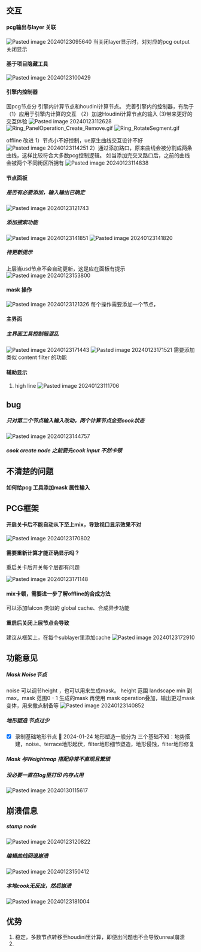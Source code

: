## 交互

#### pcg输出与layer 关联
![Pasted image 20240123095640](https://raw.githubusercontent.com/wanlilu/imgBed/main/notePasted%20image%2020240123095640.png)
当关闭layer显示时，对对应的pcg output关闭显示

#### 基于项目隐藏工具
![Pasted image 20240123100429](https://raw.githubusercontent.com/wanlilu/imgBed/main/notePasted%20image%2020240123100429.png)


#### 引擎内控制器
因pcg节点分 引擎内计算节点和houdini计算节点。
完善引擎内的控制器，有助于（1）应用于引擎内计算的交互 （2）加速Houdini计算节点的输入 (3)带来更好的交互体验
![Pasted image 20240123112628](https://raw.githubusercontent.com/wanlilu/imgBed/main/notePasted%20image%2020240123112628.png)
![Ring_PanelOperation_Create_Remove.gif](https://raw.githubusercontent.com/wanlilu/imgBed/main/note1704813346-255e1c2b10b01bbea6ffdc6f4bdbb74a.gif)
![Ring_RotateSegment.gif](https://raw.githubusercontent.com/wanlilu/imgBed/main/note1704813346-48172ca354a243423352d9c5b61c04e3.gif)

offline 改进
1）节点小不好控制，ue原生曲线交互设计不好
![Pasted image 20240123114251](https://raw.githubusercontent.com/wanlilu/imgBed/main/notePasted%20image%2020240123114251.png)
2）通过添加路口，原来曲线会被分割成两条曲线，这样比较符合大多数pcg控制逻辑。
如当添加完交叉路口后，之前的曲线会被两个不同街区所拥有
![Pasted image 20240123114838](https://raw.githubusercontent.com/wanlilu/imgBed/main/notePasted%20image%2020240123114838.png)

#### 节点面板
##### 是否有必要添加，输入输出已确定
![Pasted image 20240123121743](https://raw.githubusercontent.com/wanlilu/imgBed/main/notePasted%20image%2020240123121743.png)

##### 添加搜索功能
![Pasted image 20240123141851](https://raw.githubusercontent.com/wanlilu/imgBed/main/notePasted%20image%2020240123141851.png)
![Pasted image 20240123141820](https://raw.githubusercontent.com/wanlilu/imgBed/main/notePasted%20image%2020240123141820.png)
##### 待更新提示
上层当usd节点不会自动更新，这是应在面板有提示
![Pasted image 20240123153800](https://raw.githubusercontent.com/wanlilu/imgBed/main/notePasted%20image%2020240123153800.png)
#### mask 操作
![Pasted image 20240123121326](https://raw.githubusercontent.com/wanlilu/imgBed/main/notePasted%20image%2020240123121326.png)
每个操作需要添加一个节点，

#### 主界面
##### 主界面工具控制器混乱
![Pasted image 20240123171443](https://raw.githubusercontent.com/wanlilu/imgBed/main/notePasted%20image%2020240123171443.png)
![Pasted image 20240123171521](https://raw.githubusercontent.com/wanlilu/imgBed/main/notePasted%20image%2020240123171521.png)
需要添加类似 content filter 的功能


#### 辅助显示
1. high line
	![Pasted image 20240123111706](https://raw.githubusercontent.com/wanlilu/imgBed/main/notePasted%20image%2020240123111706.png)

## bug
##### 只对第二个节点输入输入改动，两个计算节点全变cook状态
![Pasted image 20240123144757](https://raw.githubusercontent.com/wanlilu/imgBed/main/notePasted%20image%2020240123144757.png)

##### cook create node 之前要先cook input 不然卡顿


## 不清楚的问题
#### 如何给pcg 工具添加mask 属性输入


## PCG框架
#### 开启关卡后不能自动从下至上mix，导致视口显示效果不对
![Pasted image 20240123170802](https://raw.githubusercontent.com/wanlilu/imgBed/main/notePasted%20image%2020240123170802.png)

#### 需要重新计算才能正确显示吗？ 
重启关卡后开关每个层都有问题

![Pasted image 20240123171148](https://raw.githubusercontent.com/wanlilu/imgBed/main/notePasted%20image%2020240123171148.png)

#### mix卡顿，需要进一步了解offline的合成方法
可以添加falcon 类似的 global cache、合成异步功能

#### 重启后关闭上层节点会导致
建议从框架上，在每个sublayer里添加cache
![Pasted image 20240123172910](https://raw.githubusercontent.com/wanlilu/imgBed/main/notePasted%20image%2020240123172910.png)


## 功能意见
##### Mask Noise节点
noise 可以调节height ，也可以用来生成mask。
height 范围 landscape min 到 max，mask 范围0 - 1
生成的mask 再使用 mask operation叠加，输出更过mask变体，用来撒点制备等
![Pasted image 20240123140852](https://raw.githubusercontent.com/wanlilu/imgBed/main/notePasted%20image%2020240123140852.png)

##### 地形塑造 节点过少
- [x] 录制基础地形节点 📅 2024-01-24
	地形塑造一般分为 三个基础不知：地势搭建，noise、terrace地形起伏，filter地形细节塑造，地形侵蚀，filter地形修复

##### Mask 与Weightmap 搭配非常不直观且繁琐


##### 没必要一直在log里打印 内存占用

![Pasted image 20240130115617](https://raw.githubusercontent.com/wanlilu/imgBed/main/notePasted%20image%2020240130115617.png)


## 崩溃信息
##### stamp node
![Pasted image 20240123120822](https://raw.githubusercontent.com/wanlilu/imgBed/main/notePasted%20image%2020240123120822.png)
##### 编辑曲线回退崩溃
![Pasted image 20240123150412](https://raw.githubusercontent.com/wanlilu/imgBed/main/notePasted%20image%2020240123150412.png)
##### 本地cook无反应，然后崩溃
![Pasted image 20240123181004](https://raw.githubusercontent.com/wanlilu/imgBed/main/notePasted%20image%2020240123181004.png)

## 优势
1. 稳定，多数节点转移至houdini里计算，即便出问题也不会导致unreal崩溃
2. 